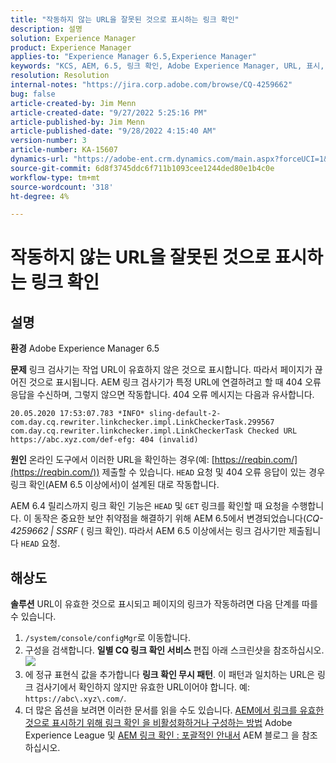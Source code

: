 ```yaml
---
title: "작동하지 않는 URL을 잘못된 것으로 표시하는 링크 확인"
description: 설명
solution: Experience Manager
product: Experience Manager
applies-to: "Experience Manager 6.5,Experience Manager"
keywords: "KCS, AEM, 6.5, 링크 확인, Adobe Experience Manager, URL, 표시, 잘못된"
resolution: Resolution
internal-notes: "https://jira.corp.adobe.com/browse/CQ-4259662"
bug: false
article-created-by: Jim Menn
article-created-date: "9/27/2022 5:25:16 PM"
article-published-by: Jim Menn
article-published-date: "9/28/2022 4:15:40 AM"
version-number: 3
article-number: KA-15607
dynamics-url: "https://adobe-ent.crm.dynamics.com/main.aspx?forceUCI=1&pagetype=entityrecord&etn=knowledgearticle&id=0cdea759-893e-ed11-9db1-0022480866ad"
source-git-commit: 6d8f3745ddc6f711b1093cee1244ded80e1b4c0e
workflow-type: tm+mt
source-wordcount: '318'
ht-degree: 4%

---
```


# 작동하지 않는 URL을 잘못된 것으로 표시하는 링크 확인

## 설명


<b>환경</b>
Adobe Experience Manager 6.5

<b>문제</b>
링크 검사기는 작업 URL이 유효하지 않은 것으로 표시합니다.
따라서 페이지가 끊어진 것으로 표시됩니다.
AEM 링크 검사기가 특정 URL에 연결하려고 할 때 404 오류 응답을 수신하며, 그렇지 않으면 작동합니다. 404 오류 메시지는 다음과 유사합니다.


```
20.05.2020 17:53:07.783 *INFO* sling-default-2-com.day.cq.rewriter.linkchecker.impl.LinkCheckerTask.299567 com.day.cq.rewriter.linkchecker.impl.LinkCheckerTask Checked URL https://abc.xyz.com/def-efg: 404 (invalid)
```




<b>원인</b>
온라인 도구에서 이러한 URL을 확인하는 경우(예: [https://reqbin.com/](https://reqbin.com/)) 제출할 수 있습니다. `HEAD` 요청 및 404 오류 응답이 있는 경우 링크 확인(AEM 6.5 이상에서)이 설계된 대로 작동합니다.

AEM 6.4 릴리스까지 링크 확인 기능은 `HEAD` 및 `GET` 링크를 확인할 때 요청을 수행합니다.
이 동작은 중요한 보안 취약점을 해결하기 위해 AEM 6.5에서 변경되었습니다(*CQ-4259662 | SSRF* ( 링크 확인).
따라서 AEM 6.5 이상에서는 링크 검사기만 제출됩니다 `HEAD` 요청.


## 해상도


<b>솔루션</b>
URL이 유효한 것으로 표시되고 페이지의 링크가 작동하려면 다음 단계를 따를 수 있습니다.

1. `/system/console/configMgr`로 이동합니다.
2. 구성을 검색합니다. <b>일별 CQ 링크 확인 서비스 </b>편집 아래 스크린샷을 참조하십시오.![](https://adobe.sharepoint.com/sites/D365EntAttachments/knowledgearticle/AEM%206-5%20-%20Link%20Checker%20marking%20otherwise%20working%20URLs%20as%20invalid_33E795C65D9EEA11A812000D3A3038A2/LinkChecker_AEM65_image.jpg)
3. 에 정규 표현식 값을 추가합니다 <b>링크 확인 무시 패턴</b>. 이 패턴과 일치하는 URL은 링크 검사기에서 확인하지 않지만 유효한 URL이어야 합니다. 예: `https://abc\.xyz\.com/`.
4. 더 많은 옵션을 보려면 이러한 문서를 읽을 수도 있습니다. [AEM에서 링크를 유효한 것으로 표시하기 위해 링크 확인 을 비활성화하거나 구성하는 방법](https://experienceleague.adobe.com/docs/experience-cloud-kcs/kbarticles/KA-16563.html?lang=ko-KR) Adobe Experience League 및 [AEM 링크 확인 : 포괄적인 안내서](https://experienceleaguecommunities.adobe.com/t5/adobe-experience-manager-blogs/aem-link-checker-comprehensive-guide/ba-p/290779) AEM 블로그 을 참조하십시오.



